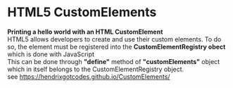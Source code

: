 # HTML5 CustomElements
**Printing a hello world with an HTML CustomElement**   
 HTML5 allows developers to create and use their custom elements. To do so, the element must be registered into the **CustomElementRegistry obect** which is done with JavaScript   
 This can be done through **"define"** method of **"customElements"** object which in itself belongs to the CustomElementRegistry object.\
 see https://hendrixgotcodes.github.io/CustomElements/
